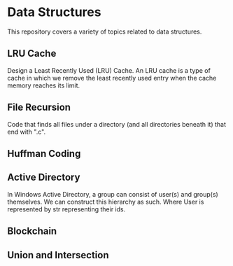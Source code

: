 # Data Structures
This repository covers a variety of topics related to data structures.


## LRU Cache
Design a Least Recently Used (LRU) Cache. An LRU cache is a type of cache in which we remove the least recently used entry when the cache memory reaches its limit.

## File Recursion
Code that finds all files under a directory (and all directories beneath it) that end with ".c".


## Huffman Coding


## Active Directory
In Windows Active Directory, a group can consist of user(s) and group(s) themselves. We can construct this hierarchy as such. Where User is represented by str representing their ids.

## Blockchain


## Union and Intersection

